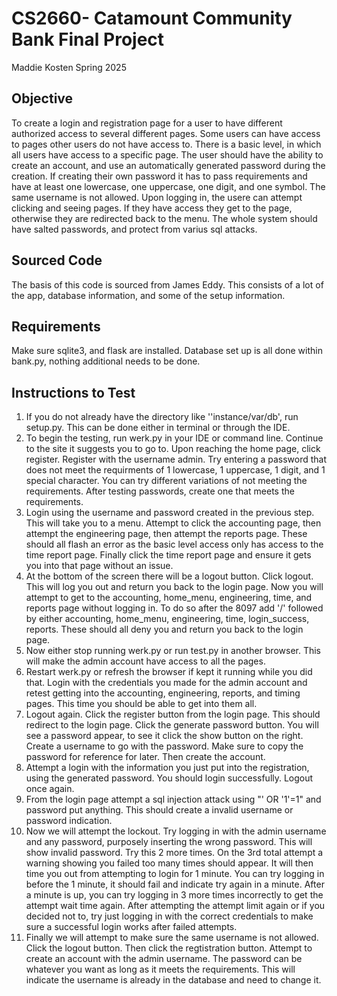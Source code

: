# CS2660- Catamount Community Bank Final Project
Maddie Kosten
Spring 2025

## Objective
 
To create a login and registration page for a user to have different authorized access to several different pages. Some users can have access to pages other users do not have access to. There is a basic level, in which all users have access to a specific page. The user should have the ability to create an account, and use an automatically generated password during the creation. If creating their own password it has to pass requirements and have at least one lowercase, one uppercase, one digit, and one symbol. The same username is not allowed. Upon logging in, the usere can attempt clicking and seeing pages. If they have access they get to the page, otherwise they are redirected back to the menu. The whole system should have salted passwords, and protect from varius sql attacks.

## Sourced Code

The basis of this code is sourced from James Eddy. This consists of a lot of the app, database information, and some of the setup information.

## Requirements

Make sure sqlite3, and flask are installed.
Database set up is all done within bank.py, nothing additional needs to be done.

## Instructions to Test
1. If you do not already have the directory like ''instance/var/db', run setup.py. This can be done either in terminal or through the IDE.
2. To begin the testing, run werk.py in your IDE or command line. Continue to the site it suggests you to go to. Upon reaching the home page, click register. Register with the username admin. Try entering a password that does not meet the requirments of 1 lowercase, 1 uppercase, 1 digit, and 1 special character. You can try different variations of not meeting the requirements. After testing passwords, create one that meets the requirements.
3. Login using the username and password created in the previous step. This will take you to a menu. Attempt to click the accounting page, then attempt the engineering page, then attempt the reports page. These should all flash an error as the basic level access only has access to the time report page. Finally click the time report page and ensure it gets you into that page without an issue. 
4. At the bottom of the screen there will be a logout button. Click logout. This will log you out and return you back to the login page. Now you will attempt to get to the accounting, home_menu, engineering, time, and reports page without logging in. To do so after the 8097 add '/' followed by either accounting, home_menu, engineering, time, login_success, reports. These should all deny you and return you back to the login page. 
5. Now either stop running werk.py or run test.py in another browser. This will make the admin account have access to all the pages.
6. Restart werk.py or refresh the browser if kept it running while you did that. Login with the credentials you made for the admin account and retest getting into the accounting, engineering, reports, and timing pages. This time you should be able to get into them all. 
7. Logout again. Click the register button from the login page. This should redirect to the login page. Click the generate password button. You will see a password appear, to see it click the show button on the right. Create a username to go with the password. Make sure to copy the password for reference for later. Then create the account.
8. Attempt a login with the information you just put into the registration, using the generated password. You should login successfully. Logout once again. 
9. From the login page attempt a sql injection attack using "' OR '1'=1" and password put anything. This should create a invalid username or password indication. 
10. Now we will attempt the lockout. Try logging in with the admin username and any password, purposely inserting the wrong password. This will show invalid password. Try this 2 more times. On the 3rd total attempt a warning showing you failed too many times should appear. It will then time you out from attempting to login for 1 minute. You can try logging in before the 1 minute, it should fail and indicate try again in a minute. After a minute is up, you can try logging in 3 more times incorrectly to get the attempt wait time again. After attempting the attempt limit again or if you decided not to, try just logging in with the correct credentials to make sure a successful login works after failed attempts. 
11. Finally we will attempt to make sure the same username is not allowed. Click the logout button. Then click the regtistration button. Attempt to create an account with the admin username. The password can be whatever you want as long as it meets the requirements. This will indicate the username is already in the database and need to change it. 



